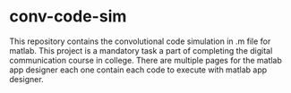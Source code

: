# conv-code-sim
This repository contains the convolutional code simulation in .m file for matlab. This project is a mandatory task a part of completing the digital communication course in college.
There are multiple pages for the matlab app designer each one contain each code to execute with matlab app designer.
